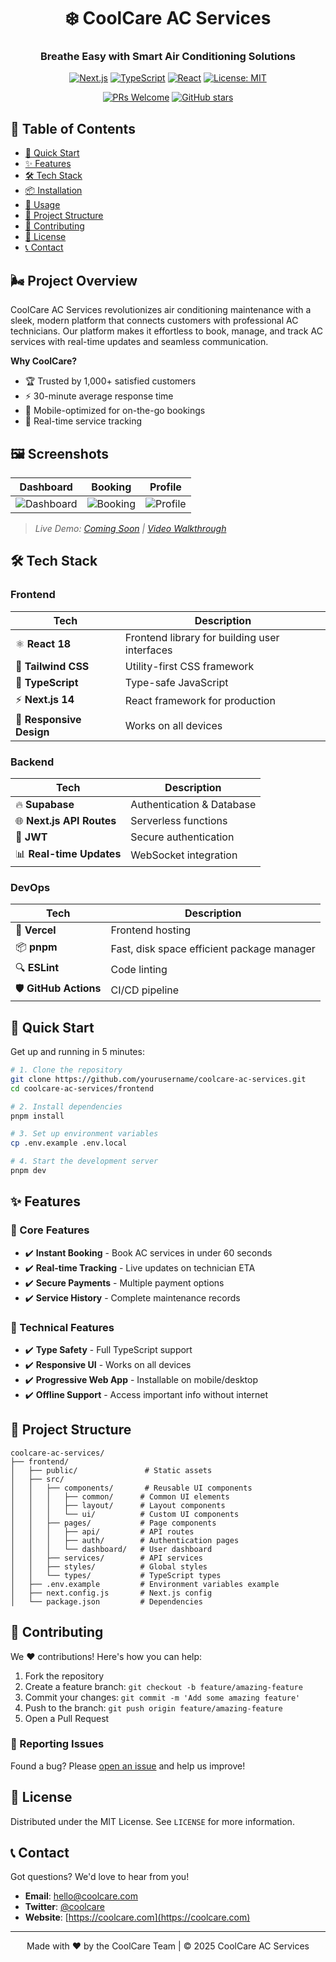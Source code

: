<div align="center">
  <h1>❄️ CoolCare AC Services</h1>
  <h3>Breathe Easy with Smart Air Conditioning Solutions</h3>
  
  [![Next.js](https://img.shields.io/badge/Next.js-14.2-000?style=for-the-badge&logo=next.js&logoColor=white)](https://nextjs.org/)
  [![TypeScript](https://img.shields.io/badge/TypeScript-5.8-3178C6?style=for-the-badge&logo=typescript&logoColor=white)](https://www.typescriptlang.org/)
  [![React](https://img.shields.io/badge/React-18-61DAFB?style=for-the-badge&logo=react&logoColor=white)](https://react.dev/)
  [![License: MIT](https://img.shields.io/badge/License-MIT-yellow.svg?style=for-the-badge)](https://opensource.org/licenses/MIT)
  
  [![PRs Welcome](https://img.shields.io/badge/PRs-welcome-brightgreen.svg?style=for-the-badge)](CONTRIBUTING.md)
  [![GitHub stars](https://img.shields.io/github/stars/yourusername/coolcare-ac-services?style=for-the-badge)](https://github.com/yourusername/coolcare-ac-services/stargazers)
</div>

## 🌟 Table of Contents
- [🚀 Quick Start](#-quick-start)
- [✨ Features](#-features)
- [🛠 Tech Stack](#-tech-stack)
- [📦 Installation](#-installation)
- [🚀 Usage](#-usage)
- [📂 Project Structure](#-project-structure)
- [🤝 Contributing](#-contributing)
- [📄 License](#-license)
- [📞 Contact](#-contact)

## 🌬️ Project Overview

CoolCare AC Services revolutionizes air conditioning maintenance with a sleek, modern platform that connects customers with professional AC technicians. Our platform makes it effortless to book, manage, and track AC services with real-time updates and seamless communication.

**Why CoolCare?**
- 🏆 Trusted by 1,000+ satisfied customers
- ⚡ 30-minute average response time
- 📱 Mobile-optimized for on-the-go bookings
- 🔄 Real-time service tracking

## 🖼️ Screenshots

| Dashboard | Booking | Profile |
|-----------|---------|---------|
| ![Dashboard](https://via.placeholder.com/300x200/4F46E5/FFFFFF?text=Dashboard) | ![Booking](https://via.placeholder.com/300x200/10B981/FFFFFF?text=Booking) | ![Profile](https://via.placeholder.com/300x200/F59E0B/FFFFFF?text=Profile) |

> *Live Demo: [Coming Soon](#) | [Video Walkthrough](#)*

## 🛠 Tech Stack

### Frontend
| Tech | Description |
|------|-------------|
| ⚛️ **React 18** | Frontend library for building user interfaces |
| 🎨 **Tailwind CSS** | Utility-first CSS framework |
| 🔷 **TypeScript** | Type-safe JavaScript |
| ⚡ **Next.js 14** | React framework for production |
| 📱 **Responsive Design** | Works on all devices |

### Backend
| Tech | Description |
|------|-------------|
| 🔥 **Supabase** | Authentication & Database |
| 🌐 **Next.js API Routes** | Serverless functions |
| 🔐 **JWT** | Secure authentication |
| 📊 **Real-time Updates** | WebSocket integration |

### DevOps
| Tech | Description |
|------|-------------|
| 🚀 **Vercel** | Frontend hosting |
| 📦 **pnpm** | Fast, disk space efficient package manager |
| 🔍 **ESLint** | Code linting |
| 🛡️ **GitHub Actions** | CI/CD pipeline |

## 🚀 Quick Start

Get up and running in 5 minutes:

```bash
# 1. Clone the repository
git clone https://github.com/yourusername/coolcare-ac-services.git
cd coolcare-ac-services/frontend

# 2. Install dependencies
pnpm install

# 3. Set up environment variables
cp .env.example .env.local

# 4. Start the development server
pnpm dev
```

## ✨ Features

### 🎯 Core Features
- ✔️ **Instant Booking** - Book AC services in under 60 seconds
- ✔️ **Real-time Tracking** - Live updates on technician ETA
- ✔️ **Secure Payments** - Multiple payment options
- ✔️ **Service History** - Complete maintenance records

### 🔧 Technical Features
- ✔️ **Type Safety** - Full TypeScript support
- ✔️ **Responsive UI** - Works on all devices
- ✔️ **Progressive Web App** - Installable on mobile/desktop
- ✔️ **Offline Support** - Access important info without internet

## 📂 Project Structure

```
coolcare-ac-services/
├── frontend/
│   ├── public/               # Static assets
│   ├── src/
│   │   ├── components/       # Reusable UI components
│   │   │   ├── common/      # Common UI elements
│   │   │   ├── layout/      # Layout components
│   │   │   └── ui/          # Custom UI components
│   │   ├── pages/           # Page components
│   │   │   ├── api/         # API routes
│   │   │   ├── auth/        # Authentication pages
│   │   │   └── dashboard/   # User dashboard
│   │   ├── services/        # API services
│   │   ├── styles/          # Global styles
│   │   └── types/           # TypeScript types
│   ├── .env.example         # Environment variables example
│   ├── next.config.js       # Next.js config
│   └── package.json         # Dependencies
```

## 🤝 Contributing

We ❤️ contributions! Here's how you can help:

1. Fork the repository
2. Create a feature branch: `git checkout -b feature/amazing-feature`
3. Commit your changes: `git commit -m 'Add some amazing feature'`
4. Push to the branch: `git push origin feature/amazing-feature`
5. Open a Pull Request

### 🐛 Reporting Issues
Found a bug? Please [open an issue](https://github.com/yourusername/coolcare-ac-services/issues) and help us improve!

## 📄 License

Distributed under the MIT License. See `LICENSE` for more information.

## 📞 Contact

Got questions? We'd love to hear from you!

- **Email**: [hello@coolcare.com](mailto:hello@coolcare.com)
- **Twitter**: [@coolcare](https://twitter.com/coolcare)
- **Website**: [https://coolcare.com](https://coolcare.com)

---

<div align="center">
  Made with ❤️ by the CoolCare Team | © 2025 CoolCare AC Services
</div>
